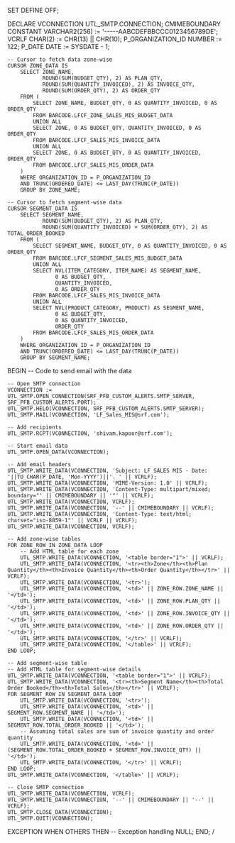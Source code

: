 SET DEFINE OFF;

DECLARE
    VCONNECTION UTL_SMTP.CONNECTION;
    CMIMEBOUNDARY CONSTANT VARCHAR2(256) := '-----AABCDEFBBCCC0123456789DE';
    VCRLF CHAR(2) := CHR(13) || CHR(10);
    P_ORGANIZATION_ID NUMBER := 122;
    P_DATE DATE := SYSDATE - 1;

    -- Cursor to fetch data zone-wise
    CURSOR ZONE_DATA IS
        SELECT ZONE_NAME, 
               ROUND(SUM(BUDGET_QTY), 2) AS PLAN_QTY,
               ROUND(SUM(QUANTITY_INVOICED), 2) AS INVOICE_QTY,
               ROUND(SUM(ORDER_QTY), 2) AS ORDER_QTY
        FROM (
            SELECT ZONE_NAME, BUDGET_QTY, 0 AS QUANTITY_INVOICED, 0 AS ORDER_QTY
            FROM BARCODE.LFCF_ZONE_SALES_MIS_BUDGET_DATA
            UNION ALL
            SELECT ZONE, 0 AS BUDGET_QTY, QUANTITY_INVOICED, 0 AS ORDER_QTY
            FROM BARCODE.LFCF_SALES_MIS_INVOICE_DATA
            UNION ALL
            SELECT ZONE, 0 AS BUDGET_QTY, 0 AS QUANTITY_INVOICED, ORDER_QTY
            FROM BARCODE.LFCF_SALES_MIS_ORDER_DATA
        )
        WHERE ORGANIZATION_ID = P_ORGANIZATION_ID
        AND TRUNC(ORDERED_DATE) <= LAST_DAY(TRUNC(P_DATE))
        GROUP BY ZONE_NAME;

    -- Cursor to fetch segment-wise data
    CURSOR SEGMENT_DATA IS
        SELECT SEGMENT_NAME, 
               ROUND(SUM(BUDGET_QTY), 2) AS PLAN_QTY,
               ROUND(SUM(QUANTITY_INVOICED) + SUM(ORDER_QTY), 2) AS TOTAL_ORDER_BOOKED
        FROM (
            SELECT SEGMENT_NAME, BUDGET_QTY, 0 AS QUANTITY_INVOICED, 0 AS ORDER_QTY
            FROM BARCODE.LFCF_SEGMENT_SALES_MIS_BUDGET_DATA
            UNION ALL
            SELECT NVL(ITEM_CATEGORY, ITEM_NAME) AS SEGMENT_NAME, 
                   0 AS BUDGET_QTY, 
                   QUANTITY_INVOICED, 
                   0 AS ORDER_QTY
            FROM BARCODE.LFCF_SALES_MIS_INVOICE_DATA
            UNION ALL
            SELECT NVL(PRODUCT_CATEGORY, PRODUCT) AS SEGMENT_NAME, 
                   0 AS BUDGET_QTY, 
                   0 AS QUANTITY_INVOICED, 
                   ORDER_QTY
            FROM BARCODE.LFCF_SALES_MIS_ORDER_DATA
        )
        WHERE ORGANIZATION_ID = P_ORGANIZATION_ID
        AND TRUNC(ORDERED_DATE) <= LAST_DAY(TRUNC(P_DATE))
        GROUP BY SEGMENT_NAME;

BEGIN
    -- Code to send email with the data
    
    -- Open SMTP connection
    VCONNECTION := UTL_SMTP.OPEN_CONNECTION(SRF_PFB_CUSTOM_ALERTS.SMTP_SERVER, SRF_PFB_CUSTOM_ALERTS.PORT);
    UTL_SMTP.HELO(VCONNECTION, SRF_PFB_CUSTOM_ALERTS.SMTP_SERVER);
    UTL_SMTP.MAIL(VCONNECTION, 'LF_Sales_MIS@srf.com');
    
    -- Add recipients
    UTL_SMTP.RCPT(VCONNECTION, 'shivam.kapoor@srf.com');
    
    -- Start email data
    UTL_SMTP.OPEN_DATA(VCONNECTION);
    
    -- Add email headers
    UTL_SMTP.WRITE_DATA(VCONNECTION, 'Subject: LF SALES MIS - Date: '||TO_CHAR(P_DATE, 'Mon-YYYY')||'. ' || VCRLF);
    UTL_SMTP.WRITE_DATA(VCONNECTION, 'MIME-Version: 1.0' || VCRLF);
    UTL_SMTP.WRITE_DATA(VCONNECTION, 'Content-Type: multipart/mixed; boundary="' || CMIMEBOUNDARY || '"' || VCRLF);
    UTL_SMTP.WRITE_DATA(VCONNECTION, VCRLF);
    UTL_SMTP.WRITE_DATA(VCONNECTION, '--' || CMIMEBOUNDARY || VCRLF);
    UTL_SMTP.WRITE_DATA(VCONNECTION, 'Content-Type: text/html; charset="iso-8859-1"' || VCRLF || VCRLF);
    UTL_SMTP.WRITE_DATA(VCONNECTION, VCRLF);
    
    -- Add zone-wise tables
    FOR ZONE_ROW IN ZONE_DATA LOOP
        -- Add HTML table for each zone
        UTL_SMTP.WRITE_DATA(VCONNECTION, '<table border="1">' || VCRLF);
        UTL_SMTP.WRITE_DATA(VCONNECTION, '<tr><th>Zone</th><th>Plan Quantity</th><th>Invoice Quantity</th><th>Order Quantity</th></tr>' || VCRLF);
        UTL_SMTP.WRITE_DATA(VCONNECTION, '<tr>');
        UTL_SMTP.WRITE_DATA(VCONNECTION, '<td>' || ZONE_ROW.ZONE_NAME || '</td>');
        UTL_SMTP.WRITE_DATA(VCONNECTION, '<td>' || ZONE_ROW.PLAN_QTY || '</td>');
        UTL_SMTP.WRITE_DATA(VCONNECTION, '<td>' || ZONE_ROW.INVOICE_QTY || '</td>');
        UTL_SMTP.WRITE_DATA(VCONNECTION, '<td>' || ZONE_ROW.ORDER_QTY || '</td>');
        UTL_SMTP.WRITE_DATA(VCONNECTION, '</tr>' || VCRLF);
        UTL_SMTP.WRITE_DATA(VCONNECTION, '</table>' || VCRLF);
    END LOOP;
    
    -- Add segment-wise table
    -- Add HTML table for segment-wise details
    UTL_SMTP.WRITE_DATA(VCONNECTION, '<table border="1">' || VCRLF);
    UTL_SMTP.WRITE_DATA(VCONNECTION, '<tr><th>Segment Name</th><th>Total Order Booked</th><th>Total Sales</th></tr>' || VCRLF);
    FOR SEGMENT_ROW IN SEGMENT_DATA LOOP
        UTL_SMTP.WRITE_DATA(VCONNECTION, '<tr>');
        UTL_SMTP.WRITE_DATA(VCONNECTION, '<td>' || SEGMENT_ROW.SEGMENT_NAME || '</td>');
        UTL_SMTP.WRITE_DATA(VCONNECTION, '<td>' || SEGMENT_ROW.TOTAL_ORDER_BOOKED || '</td>');
        -- Assuming total sales are sum of invoice quantity and order quantity
        UTL_SMTP.WRITE_DATA(VCONNECTION, '<td>' || (SEGMENT_ROW.TOTAL_ORDER_BOOKED + SEGMENT_ROW.INVOICE_QTY) || '</td>');
        UTL_SMTP.WRITE_DATA(VCONNECTION, '</tr>' || VCRLF);
    END LOOP;
    UTL_SMTP.WRITE_DATA(VCONNECTION, '</table>' || VCRLF);
    
    -- Close SMTP connection
    UTL_SMTP.WRITE_DATA(VCONNECTION, VCRLF);
    UTL_SMTP.WRITE_DATA(VCONNECTION, '--' || CMIMEBOUNDARY || '--' || VCRLF);
    UTL_SMTP.CLOSE_DATA(VCONNECTION);
    UTL_SMTP.QUIT(VCONNECTION);
    
EXCEPTION
    WHEN OTHERS THEN
        -- Exception handling
        NULL;
END;
/
